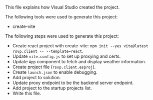 This file explains how Visual Studio created the project.

The following tools were used to generate this project:
- create-vite

The following steps were used to generate this project:
- Create react project with create-vite: `npm init --yes vite@latest rsvp.client -- --template=react`.
- Update `vite.config.js` to set up proxying and certs.
- Update `App` component to fetch and display weather information.
- Create project file (`rsvp.client.esproj`).
- Create `launch.json` to enable debugging.
- Add project to solution.
- Update proxy endpoint to be the backend server endpoint.
- Add project to the startup projects list.
- Write this file.
